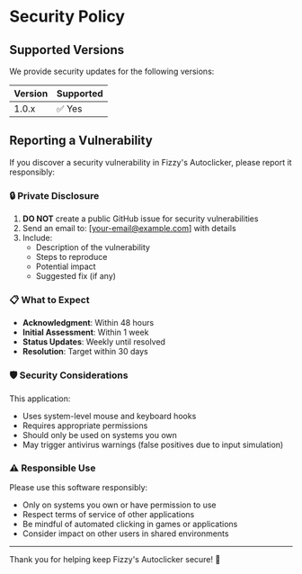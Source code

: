 # Security Policy

## Supported Versions

We provide security updates for the following versions:

| Version | Supported          |
| ------- | ------------------ |
| 1.0.x   | ✅ Yes             |

## Reporting a Vulnerability

If you discover a security vulnerability in Fizzy's Autoclicker, please report it responsibly:

### 🔒 Private Disclosure

1. **DO NOT** create a public GitHub issue for security vulnerabilities
2. Send an email to: [your-email@example.com] with details
3. Include:
   - Description of the vulnerability
   - Steps to reproduce
   - Potential impact
   - Suggested fix (if any)

### 📋 What to Expect

- **Acknowledgment**: Within 48 hours
- **Initial Assessment**: Within 1 week
- **Status Updates**: Weekly until resolved
- **Resolution**: Target within 30 days

### 🛡️ Security Considerations

This application:
- Uses system-level mouse and keyboard hooks
- Requires appropriate permissions
- Should only be used on systems you own
- May trigger antivirus warnings (false positives due to input simulation)

### ⚠️ Responsible Use

Please use this software responsibly:
- Only on systems you own or have permission to use
- Respect terms of service of other applications
- Be mindful of automated clicking in games or applications
- Consider impact on other users in shared environments

---

Thank you for helping keep Fizzy's Autoclicker secure! 🔐
